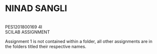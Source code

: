 <h1>NINAD SANGLI</h1><br>
PES1201800169 4I<br>
SCILAB ASSIGNMENT<br>
<p> Assignment 1 is not contained within a folder, all other assignments are in the folders titled their respective names.
